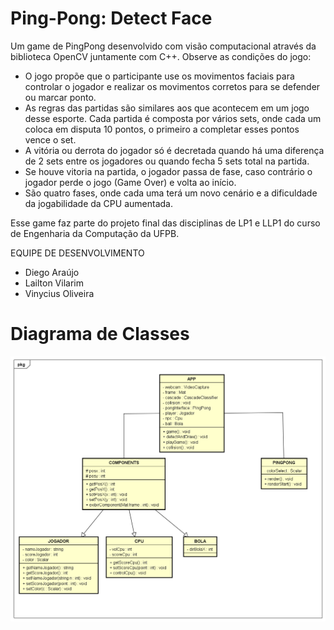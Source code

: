 # Ping-Pong: Detect Face
Um game de PingPong desenvolvido com visão computacional através da biblioteca OpenCV juntamente com C++. Observe as condições do jogo:

- O jogo propõe que o participante use os movimentos faciais para controlar o jogador e realizar os movimentos corretos para se defender ou marcar ponto.
- As regras das partidas são similares aos que acontecem em um jogo desse esporte. Cada partida é composta por vários sets, onde cada um coloca em disputa 10 pontos, o primeiro a completar esses pontos vence o set.
- A vitória ou derrota do jogador só é decretada quando há uma diferença de 2 sets entre os jogadores ou quando fecha 5 sets total na partida.
- Se houve vitoria na partida, o jogador passa de fase, caso contrário o jogador perde o jogo (Game Over) e volta ao início.
- São quatro fases, onde cada uma terá um novo cenário e a dificuldade da jogabilidade da CPU aumentada.

 Esse game faz parte do projeto final das disciplinas de LP1 e LLP1 do curso de Engenharia da Computação da UFPB.

EQUIPE DE DESENVOLVIMENTO
- Diego Araújo
- Lailton Vilarim
- Vinycius Oliveira

# Diagrama de Classes

![alt text](<DIAGRAMA DE CLASSES.png>)
